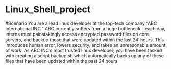 # Linux_Shell_project

#Scenario
You are a lead linux developer at the top-tech company “ABC International INC.” ABC currently suffers from a huge bottleneck - each day, interns must
painstakingly access encrypted password files on core servers, and backup those that were updated within the last 24-hours. This introduces human error, lowers
security, and takes an unreasonable amount of work.
As ABC INC’s most trusted linux developer, you have been tasked with creating a script backup.sh which automatically backs up any of these files that have been
updated within the past 24 hours.
